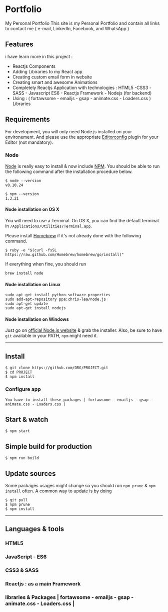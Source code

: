 # Portfolio
My Personal Portfolio
This site is my Personal Portfolio and contain all links to contact me ( e-mail, LinkedIn, Facebook, and WhatsApp )
## Features 
i have learn more in this project :
* Reactjs Components
* Adding Libiraries to my React app
* Creating custom email form in website 
* Creating smart and awesome Animations 
* Completely Reactjs Application with technologies : HTML5 -CSS3 -SASS - Javascript ES6 - Reactjs Framework - Nodejs (for backend)
* Using : ( fortawsome - emailjs - gsap - animate.css - Loaders.css ) Libraries


## Requirements

For development, you will only need Node.js installed on your environement.
And please use the appropriate [Editorconfig](http://editorconfig.org/) plugin for your Editor (not mandatory).

### Node

[Node](http://nodejs.org/) is really easy to install & now include [NPM](https://npmjs.org/).
You should be able to run the following command after the installation procedure
below.

    $ node --version
    v0.10.24

    $ npm --version
    1.3.21

#### Node installation on OS X

You will need to use a Terminal. On OS X, you can find the default terminal in
`/Applications/Utilities/Terminal.app`.

Please install [Homebrew](http://brew.sh/) if it's not already done with the following command.

    $ ruby -e "$(curl -fsSL https://raw.github.com/Homebrew/homebrew/go/install)"

If everything when fine, you should run

    brew install node

#### Node installation on Linux

    sudo apt-get install python-software-properties
    sudo add-apt-repository ppa:chris-lea/node.js
    sudo apt-get update
    sudo apt-get install nodejs

#### Node installation on Windows

Just go on [official Node.js website](http://nodejs.org/) & grab the installer.
Also, be sure to have `git` available in your PATH, `npm` might need it.

---

## Install


    $ git clone https://github.com/ORG/PROJECT.git
    $ cd PROJECT
    $ npm install
    

### Configure app

    You have to install these packages | fortawsome - emailjs - gsap - animate.css - Loaders.css |

## Start & watch

    $ npm start

## Simple build for production

    $ npm run build

## Update sources

Some packages usages might change so you should run `npm prune` & `npm install` often.
A common way to update is by doing

    $ git pull
    $ npm prune
    $ npm install

---

## Languages & tools

### HTML5
### JavaScript - ES6
### CSS3 & SASS
### Reactjs : as a main Framework
### libraries & Packages | fortawsome - emailjs - gsap - animate.css - Loaders.css |

